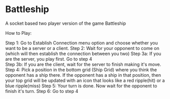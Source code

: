 # Battleship
A socket based two player version of the game Battleship   

How to Play: 

Step 1: Go to Establish Connection menu option and choose whether you want to be a server or a client.
Step 2: Wait for your opponent to come on (which will then establish the connection between you two)
Step 3a: If you are the server, you play first. Go to step 4  
Step 3b: If you are the client, wait for the server to finish making it's move.
Step 4: Pick a position in the bottom grid (Ship Grid) where you think
the opponent has a ship there. If the opponent has a ship in that position, then your top grid will
be updated with an icon that looks like a red ripple(hit) or a blue ripple(miss) 
Step 5: Your turn is done. Now wait for the opponent to finish it's turn.
Step 6: Go to step 4
